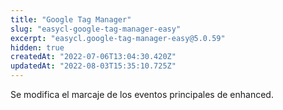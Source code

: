 ```yaml
---
title: "Google Tag Manager"
slug: "easycl-google-tag-manager-easy"
excerpt: "easycl.google-tag-manager-easy@5.0.59"
hidden: true
createdAt: "2022-07-06T13:04:30.420Z"
updatedAt: "2022-08-03T15:35:10.725Z"
---
```

Se modifica el marcaje de los eventos principales de enhanced.